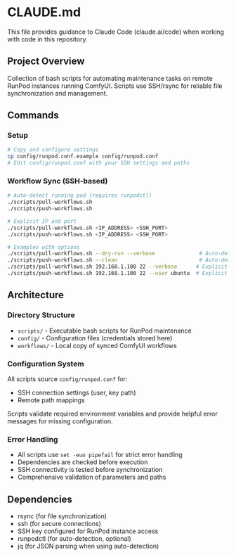 # CLAUDE.md

This file provides guidance to Claude Code (claude.ai/code) when working with code in this repository.

## Project Overview

Collection of bash scripts for automating maintenance tasks on remote RunPod instances running ComfyUI. Scripts use SSH/rsync for reliable file synchronization and management.

## Commands

### Setup
```bash
# Copy and configure settings
cp config/runpod.conf.example config/runpod.conf
# Edit config/runpod.conf with your SSH settings and paths
```

### Workflow Sync (SSH-based)
```bash
# Auto-detect running pod (requires runpodctl)
./scripts/pull-workflows.sh
./scripts/push-workflows.sh

# Explicit IP and port
./scripts/pull-workflows.sh <IP_ADDRESS> <SSH_PORT>
./scripts/push-workflows.sh <IP_ADDRESS> <SSH_PORT>

# Examples with options
./scripts/pull-workflows.sh --dry-run --verbose              # Auto-detect with options
./scripts/push-workflows.sh --clean                          # Auto-detect with clean mode
./scripts/pull-workflows.sh 192.168.1.100 22 --verbose      # Explicit IP with options
./scripts/push-workflows.sh 192.168.1.100 22 --user ubuntu  # Explicit with custom user
```


## Architecture

### Directory Structure
- `scripts/` - Executable bash scripts for RunPod maintenance
- `config/` - Configuration files (credentials stored here)
- `workflows/` - Local copy of synced ComfyUI workflows

### Configuration System
All scripts source `config/runpod.conf` for:
- SSH connection settings (user, key path)
- Remote path mappings

Scripts validate required environment variables and provide helpful error messages for missing configuration.

### Error Handling
- All scripts use `set -euo pipefail` for strict error handling
- Dependencies are checked before execution
- SSH connectivity is tested before synchronization
- Comprehensive validation of parameters and paths

## Dependencies

- rsync (for file synchronization)
- ssh (for secure connections)  
- SSH key configured for RunPod instance access
- runpodctl (for auto-detection, optional)
- jq (for JSON parsing when using auto-detection)